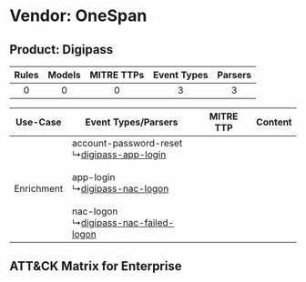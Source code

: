 Vendor: OneSpan
===============
Product: Digipass
-----------------
| Rules | Models | MITRE TTPs | Event Types | Parsers |
|:-----:|:------:|:----------:|:-----------:|:-------:|
|   0   |   0    |     0      |      3      |    3    |

|  Use-Case  | Event Types/Parsers    | MITRE TTP | Content    |
|:----------:| ---- | --------- | ---- |
| Enrichment |  account-password-reset<br> ↳[digipass-app-login](Ps/pC_digipassapplogin.md)<br><br> app-login<br> ↳[digipass-nac-logon](Ps/pC_digipassnaclogon.md)<br><br> nac-logon<br> ↳[digipass-nac-failed-logon](Ps/pC_digipassnacfailedlogon.md)<br> |    | [](RM/r_m_onespan_digipass_Enrichment.md) |

ATT&CK Matrix for Enterprise
----------------------------
